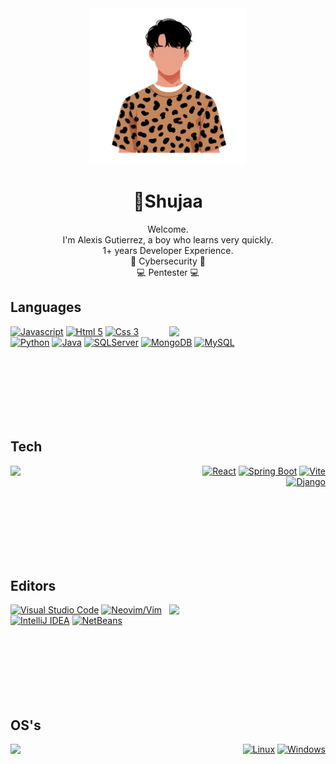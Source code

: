 
<div align="center">
  <img width="250" src="./shujaa.png")
"/>
  
  <h1>👋Shujaa</h1>
  <p>
    Welcome.<br/>
    I'm Alexis Gutierrez, a boy who learns very quickly. <br/>
    1+ years Developer Experience. <br/>
    🐧 Cybersecurity 🐧 <br/>
    💻 Pentester 💻 <br/>
  </p>
</div>


## Languages
<img align="right" width="250" src="https://codicow.net/_next/static/media/7.7c8e2c4c.svg" />

[![Javascript](https://img.shields.io/static/v1?message=-&logoColor=black&style=for-the-badge&label=javascript&logo=javascript&labelColor=F7DF1E)](https://developer.mozilla.org/en-US/docs/Learn/JavaScript/First_steps/What_is_JavaScript)
[![Html 5](https://img.shields.io/static/v1?message=-&logoColor=white&style=for-the-badge&label=html%205&logo=html5&labelColor=E34F26)](https://en.wikipedia.org/wiki/HTML5)
[![Css 3](https://img.shields.io/static/v1?message=-&logoColor=white&style=for-the-badge&label=css%203&logo=css3&labelColor=1572B6)](https://en.wikipedia.org/wiki/CSS)
[![Python](https://img.shields.io/static/v1?message=-&logoColor=white&style=for-the-badge&label=python&logo=python&labelColor=3776AB)](https://www.python.org)
[![Java](https://img.shields.io/badge/java-%23ED8B00.svg?style=for-the-badge&logo=openjdk&logoColor=white)](https://www.java.com/)
[![SQLServer](https://img.shields.io/static/v1?message=-&logoColor=white&style=for-the-badge&label=sqlserver&logo=microsoft-sql-server&labelColor=CC2927)](https://www.microsoft.com/en-us/sql-server)
[![MongoDB](https://img.shields.io/static/v1?message=-&logoColor=white&style=for-the-badge&label=mongodb&logo=mongodb&labelColor=47A248)](https://www.mongodb.com/)
[![MySQL](https://img.shields.io/static/v1?message=-&logoColor=white&style=for-the-badge&label=mysql&logo=mysql&labelColor=4479A1)](https://www.mysql.com/)

<img height="100" />

## Tech
<img align="left" width="250" src="https://codicow.net/_next/static/media/2.85588a54.svg" />
<div align="right">
  
[![React](https://img.shields.io/static/v1?message=-&logoColor=white&style=for-the-badge&label=React&logo=react&labelColor=61DAFB)](https://reactjs.org)
[![Spring Boot](https://img.shields.io/static/v1?message=-&logoColor=white&style=for-the-badge&label=Spring%20Boot&logo=spring&labelColor=6DB33F)](https://spring.io/projects/spring-boot)
[![Vite](https://img.shields.io/static/v1?message=-&logoColor=white&style=for-the-badge&label=Vite&logo=vite&labelColor=646CFF)](https://vitejs.dev)
[![Django](https://img.shields.io/static/v1?message=-&logoColor=white&style=for-the-badge&label=Django&logo=django&labelColor=092E20)](https://www.djangoproject.com/)

<img height="100" />
</div>

## Editors
<img align="right" width="250" src="https://codicow.net/_next/static/media/1.f88fa2bf.svg" />

[![Visual Studio Code](https://img.shields.io/static/v1?message=-&label=vscode&style=for-the-badge&logo=visualstudiocode&labelColor=007ACC)](https://code.visualstudio.com)
[![Neovim/Vim](https://img.shields.io/static/v1?message=Actual&logoColor=white&label=nvim&style=for-the-badge&logo=neovim&labelColor=57A143)](https://neovim.io)
[![IntelliJ IDEA](https://img.shields.io/static/v1?message=-&logoColor=white&label=intellij%20idea&style=for-the-badge&logo=intellij-idea&labelColor=000000)](https://www.jetbrains.com/idea/)
[![NetBeans](https://img.shields.io/static/v1?message=-&logoColor=white&label=netbeans&style=for-the-badge&logo=apache-netbeans-ide&labelColor=1B6AC6)](https://netbeans.apache.org/)

<img height="100" />

## OS's
<img align="left" width="250" src="https://codicow.net/assets/5.svg" />
<div align="right">

[![Linux](https://img.shields.io/static/v1?message=-&logoColor=white&style=for-the-badge&label=linux&logo=linux)](https://en.wikipedia.org/wiki/GNU/Linux)
[![Windows](https://img.shields.io/static/v1?message=-&logoColor=white&style=for-the-badge&label=windows&logo=windows&labelColor=0078D6)](https://www.microsoft.com/windows)

</div>

